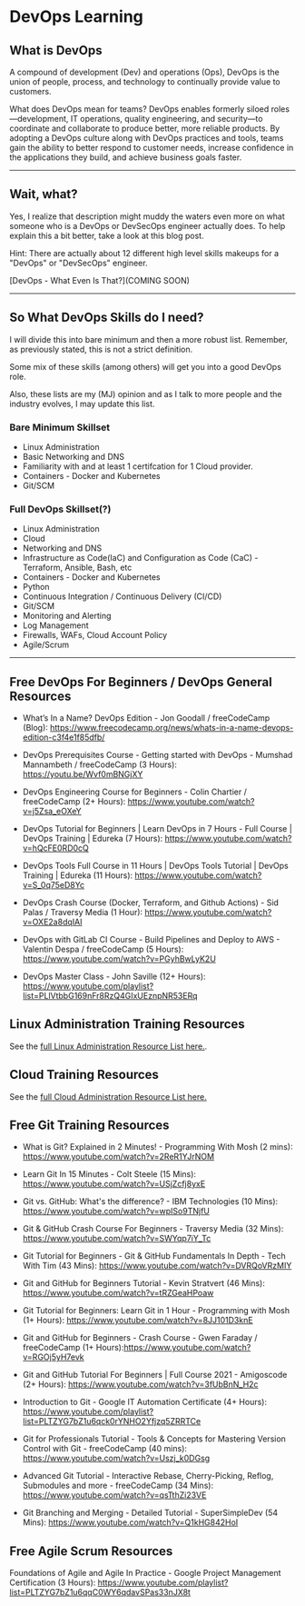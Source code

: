 # DevOps Learning

## What is DevOps

A compound of development (Dev) and operations (Ops), DevOps is the union of people, process, and technology to continually provide value to customers.

What does DevOps mean for teams? DevOps enables formerly siloed roles—development, IT operations, quality engineering, and security—to coordinate and collaborate to produce better, more reliable products. By adopting a DevOps culture along with DevOps practices and tools, teams gain the ability to better respond to customer needs, increase confidence in the applications they build, and achieve business goals faster.

---

## Wait, what?

Yes, I realize that description might muddy the waters even more on what someone who is a DevOps or DevSecOps engineer actually does. To help explain this a bit better, take a look at this blog post. 

Hint: There are actually about 12 different high level skills makeups for a "DevOps" or "DevSecOps" engineer.

[DevOps - What Even Is That?](COMING SOON)

---
## So What DevOps Skills do I need?

I will divide this into bare minimum and then a more robust list. Remember, as previously stated, this is not a strict definition. 

Some mix of these skills (among others) will get you into a good DevOps role. 

Also, these lists are my (MJ) opinion and as I talk to more people and the industry evolves, I may update this list.

### Bare Minimum Skillset

- Linux Administration
- Basic Networking and DNS
- Familiarity with and at least 1 certifcation for 1 Cloud provider.
- Containers - Docker and Kubernetes
- Git/SCM

### Full DevOps Skillset(?)

- Linux Administration
- Cloud
- Networking and DNS
- Infrastructure as Code(IaC) and Configuration as Code (CaC) - Terraform, Ansible, Bash, etc
- Containers - Docker and Kubernetes
- Python
- Continuous Integration / Continuous Delivery (CI/CD)
- Git/SCM
- Monitoring and Alerting
- Log Management
- Firewalls, WAFs, Cloud Account Policy
- Agile/Scrum

---

## Free DevOps For Beginners / DevOps General Resources

- What’s In a Name? DevOps Edition - Jon Goodall / freeCodeCamp (Blog): https://www.freecodecamp.org/news/whats-in-a-name-devops-edition-c3f4e1f85dfb/

- DevOps Prerequisites Course - Getting started with DevOps - Mumshad Mannambeth / freeCodeCamp (3 Hours): https://youtu.be/Wvf0mBNGjXY

- DevOps Engineering Course for Beginners - Colin Chartier / freeCodeCamp (2+ Hours): https://www.youtube.com/watch?v=j5Zsa_eOXeY

- DevOps Tutorial for Beginners | Learn DevOps in 7 Hours - Full Course | DevOps Training | Edureka (7 Hours): https://www.youtube.com/watch?v=hQcFE0RD0cQ

- DevOps Tools Full Course in 11 Hours | DevOps Tools Tutorial | DevOps Training | Edureka (11 Hours): https://www.youtube.com/watch?v=S_0q75eD8Yc

- DevOps Crash Course (Docker, Terraform, and Github Actions) - Sid Palas / Traversy Media (1 Hour): https://www.youtube.com/watch?v=OXE2a8dqIAI

- DevOps with GitLab CI Course - Build Pipelines and Deploy to AWS - Valentin Despa / freeCodeCamp (5 Hours): https://www.youtube.com/watch?v=PGyhBwLyK2U

- DevOps Master Class - John Saville (12+ Hours): https://www.youtube.com/playlist?list=PLlVtbbG169nFr8RzQ4GIxUEznpNR53ERq

## Linux Administration Training Resources

See the [full Linux Administration Resource List here.](/topics/system-administration/linux/README.md).

## Cloud Training Resources

See the [full Cloud Administration Resource List here.](/topics/cloud/README.md)

## Free Git Training Resources

- What is Git? Explained in 2 Minutes! - Programming With Mosh (2 mins): https://www.youtube.com/watch?v=2ReR1YJrNOM

- Learn Git In 15 Minutes - Colt Steele (15 Mins): https://www.youtube.com/watch?v=USjZcfj8yxE

- Git vs. GitHub: What's the difference? - IBM Technologies (10 Mins): https://www.youtube.com/watch?v=wpISo9TNjfU

- Git & GitHub Crash Course For Beginners - Traversy Media (32 Mins): https://www.youtube.com/watch?v=SWYqp7iY_Tc

- Git Tutorial for Beginners - Git & GitHub Fundamentals In Depth - Tech With Tim (43 Mins): https://www.youtube.com/watch?v=DVRQoVRzMIY

- Git and GitHub for Beginners Tutorial - Kevin Stratvert (46 Mins): https://www.youtube.com/watch?v=tRZGeaHPoaw

- Git Tutorial for Beginners: Learn Git in 1 Hour - Programming with Mosh (1+ Hours): https://www.youtube.com/watch?v=8JJ101D3knE

- Git and GitHub for Beginners - Crash Course - Gwen Faraday / freeCodeCamp (1+ Hours):https://www.youtube.com/watch?v=RGOj5yH7evk

- Git and GitHub Tutorial For Beginners | Full Course 2021 - Amigoscode (2+ Hours): https://www.youtube.com/watch?v=3fUbBnN_H2c

- Introduction to Git - Google IT Automation Certificate (4+ Hours): https://www.youtube.com/playlist?list=PLTZYG7bZ1u6qck0rYNHO2Yfjzq5ZRRTCe

- Git for Professionals Tutorial - Tools & Concepts for Mastering Version Control with Git - freeCodeCamp (40 mins): https://www.youtube.com/watch?v=Uszj_k0DGsg

- Advanced Git Tutorial - Interactive Rebase, Cherry-Picking, Reflog, Submodules and more - freeCodeCamp (34 Mins): https://www.youtube.com/watch?v=qsTthZi23VE

- Git Branching and Merging - Detailed Tutorial - SuperSimpleDev (54 Mins): https://www.youtube.com/watch?v=Q1kHG842HoI

## Free Agile Scrum Resources

Foundations of Agile and Agile In Practice - Google Project Management Certification (3 Hours): https://www.youtube.com/playlist?list=PLTZYG7bZ1u6qqC0WY6qdavSPas33nJX8t
